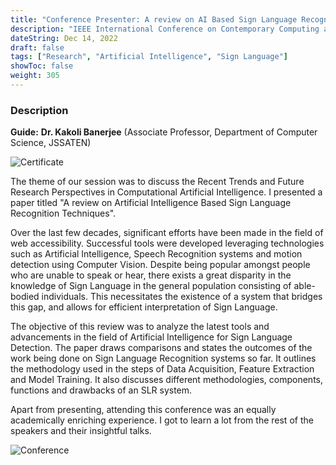```yaml
---
title: "Conference Presenter: A review on AI Based Sign Language Recognition Techniques"
description: "IEEE International Conference on Contemporary Computing and Informatics"
dateString: Dec 14, 2022
draft: false
tags: ["Research", "Artificial Intelligence", "Sign Language"]
showToc: false
weight: 305
--- 
```


### Description
**Guide:** **Dr. Kakoli Banerjee** (Associate Professor, Department of Computer Science, JSSATEN)

![Certificate](/research/IC3I/conference_certificate.jpg#center)

The theme of our session was to discuss the Recent Trends and Future Research Perspectives in Computational Artificial Intelligence. I presented a paper titled "A review on Artificial Intelligence Based Sign Language Recognition Techniques". 

Over the last few decades, significant efforts have been made in the field of web accessibility. Successful tools were developed leveraging technologies such as Artificial Intelligence, Speech Recognition systems and motion detection using Computer Vision. Despite being popular amongst people who are unable to speak or hear, there exists a great disparity in the knowledge of Sign Language in the general population consisting of able-bodied individuals. This necessitates the existence of a system that bridges this gap, and allows for efficient interpretation of Sign Language.

The objective of this review was to analyze the latest tools and advancements in the field of Artificial Intelligence for Sign Language Detection. The paper draws comparisons and states the outcomes of the work being done on Sign Language Recognition systems so far. It outlines the methodology used in the steps of Data Acquisition, Feature Extraction and Model Training. It also discusses different methodologies, components, functions and drawbacks of an SLR system. 

Apart from presenting, attending this conference was an equally academically enriching experience. I got to learn a lot from the rest of the speakers and their insightful talks. 

![Conference](/research/IC3I/conf.JPG#center)


